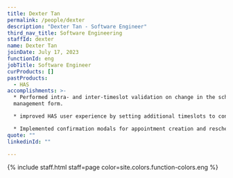 ```yaml
---
title: Dexter Tan
permalink: /people/dexter
description: "Dexter Tan - Software Engineer"
third_nav_title: Software Engineering
staffId: dexter
name: Dexter Tan
joinDate: July 17, 2023
functionId: eng
jobTitle: Software Engineer
curProducts: []
pastProducts:
  - HAS
accomplishments: >-
  * Performed intra- and inter-timeslot validation on change in the schedule
  management form.

  * improved HAS user experience by setting additional timeslots to continue from the end of the previous selection.

  * Implemented confirmation modals for appointment creation and rescheduling in HAS
quote: ""
linkedinId: ""

---
```


{% include staff.html staff=page color=site.colors.function-colors.eng %}
